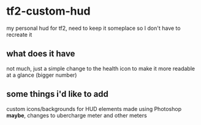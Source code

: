 # tf2-custom-hud
my personal hud for tf2, need to keep it someplace so I don't have to recreate it

## what does it have
not much, just a simple change to the health icon to make it more readable at a glance (bigger number)

## some things i'd like to add
custom icons/backgrounds for HUD elements made using Photoshop __maybe__, changes to ubercharge meter and other meters
